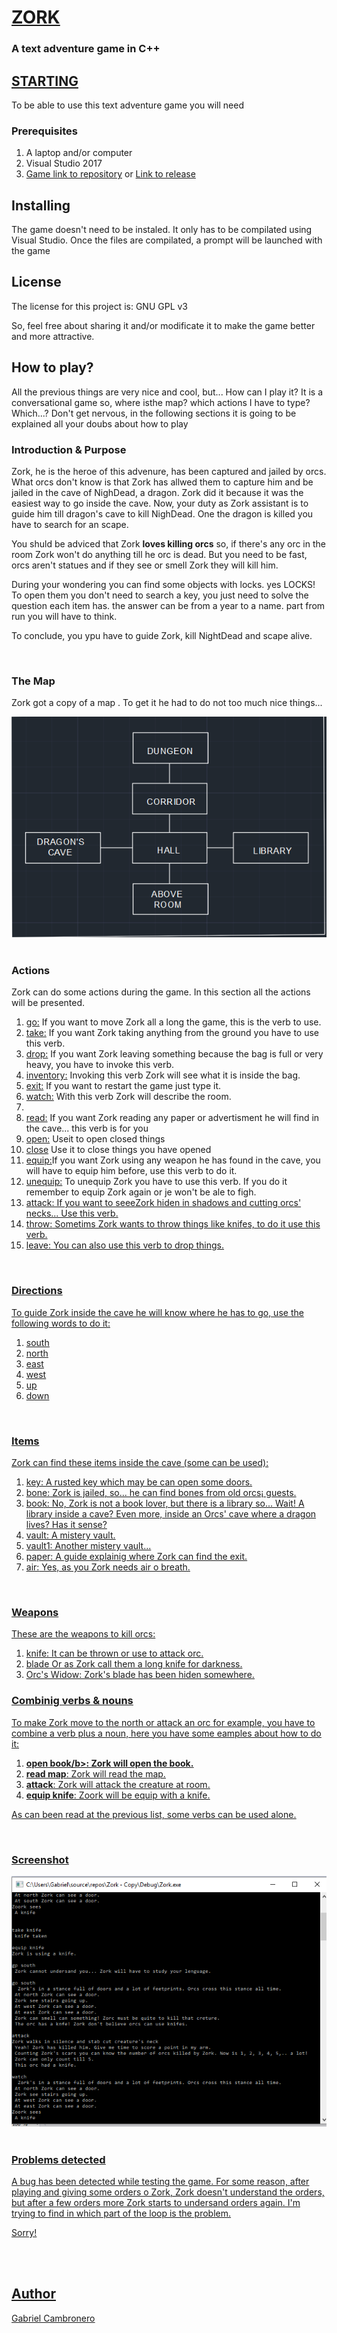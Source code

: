﻿<h1><u>ZORK</u></h1>

<h3>A text adventure game in C++</h3>

<h2><u>STARTING</u></h2>

<p>To be able to use this text adventure game you will need</p>

<h3>Prerequisites</h3>
<ol>
	<li>A laptop and/or computer</li>
	<li>Visual Studio 2017</li>
	<li><a href="https://github.com/Gabroide/Zork">Game link to repository</a> or <a href="https://github.com/Gabroide/Zork/releases">Link to release</a></li>
</ol>

<h2>Installing</h2>
<p>The game doesn't need to be instaled. It only has to be compilated using Visual Studio. Once the files are compilated, a prompt will be launched with the game</p>

<h2>License</h2>
<p>The license for this project is: GNU GPL v3</p>
<p>So, feel free about sharing it and/or modificate it to make the game better and more attractive.</p>
 
<h2>How to play?</h2>
All the previous things are very nice and cool, but... How can I play it? It is a conversational game so, where isthe map? which  actions I have to type? Which...? Don't get nervous,
in the following sections it is going to be explained all your doubs about how to play</p>

<h3>Introduction & Purpose</h3>
Zork, he is the heroe of this advenure, has been captured and jailed by orcs. What orcs don't know is that Zork has allwed them to capture him and be jailed in the cave of NighDead,
a dragon. Zork did it because it was the easiest way to go inside the cave. Now, your duty as Zork assistant is to guide him till dragon's cave to kill NighDead. One the dragon is killed
you have to search for an scape.</p>
<p>You shuld be adviced that Zork <b>loves killing orcs</b> so, if there's any orc in the room Zork won't do anything till he orc is dead. But you need to be fast, orcs aren't statues
and if they see or smell Zork they will kill him.</p>
<p>During your wondering you can find some objects with locks. yes LOCKS! To open them you don't need to search a key, you just need to solve the question each item has.
the answer can be from a year to a name.  part from run you will have to think.</p>
<p>To conclude, you ypu have to guide Zork, kill NightDead and scape alive.</p>

<br/>

<h3>The Map</h3>
<p>Zork got a copy of a map . To get it he had to do not too much nice things...<p>
<div align="center"> 
     <img src="map.png" alt="Map of NightDead cavern to play Zork" title="Map"</img> 
 </div>

<br/>

<h3>Actions</h3>
<p>Zork can do some actions during the game. In this section all the actions will be presented.</p>
<ol>
	<li><u>go:</u> If you want to move Zork all a long the game, this is the verb to use.</li>
	<li><u>take:</u> If you want Zork taking anything from the ground you have to use this verb.</li>
	<li><u>drop:</u> If you want Zork leaving something because the bag is full or very heavy, you have to invoke this verb.</li>
	<li><u>inventory:</u> Invoking this verb Zork will see what it is inside the bag.</li>
	<li><u>exit:</u> If you want to restart the game just type it.</li>
	<li><u>watch:</u> With this verb Zork will describe the room.<li>
	<li><u>read:</u> If you want Zork reading any paper or advertisment he will find in the cave... this verb is for you</li>
	<li><u>open:</u> Useit to open closed things</li>
	<li><u>close</u> Use it to close things you have opened</li>
	<li><u>equip:</u>If you want Zork using any weapon he has found in the cave, you will have to equip him before, use this verb to do it.</li>
	<li><u>unequip:</u> To unequip Zork you have to use this verb. If you do it remember to equip Zork again or je won't be ale to figh.</li>
	<li><u>attack:</> If you want to seeeZork hiden in shadows and cutting orcs' necks... Use this verb.</li>
	<li><u>throw:</u> Sometims Zork wants to throw things like knifes, to do it use this verb.</li>
	<li><u>leave:</u> You can also use this verb to drop things.</li>
</ol>

<br/>

<h3>Directions</h3>
<p>To guide Zork inside the cave he will know where he has to go, use the following words to do it:</p>
<ol>
	<li><u>south</u></li>
	<li><u>north</u></li>
	<li><u>east</u></li>
	<li><u>west</u></li>
	<li><u>up</u></li>
	<li><u>down</u></li>
</ol>

<br/>

<h3>Items</h3>
<p>Zork can find these items inside the cave (some can be used):</p>
<ol>
	<li><u>key:</u> A rusted key which may be can open some doors.</i>
	<li><u>bone:</u> Zork is jailed, so... he can find bones from old orcs¡ guests.</li>
	<li><u>book:</u> No, Zork is not a book lover, but there is a library so... Wait! A library inside a cave? Even more, inside an Orcs' cave where a dragon lives? Has it sense?</li>
	<li><u>vault:</u> A mistery vault.</li>
	<li><u>vault1:</u> Another mistery vault...</li>
	<li><u>paper:</u> A guide explainig where Zork can find the exit.</li>
	<li><u>air:</u> Yes, as you Zork needs air o breath.</li>
</ol>

<br/>

<h3>Weapons</h3>
<p>These are the weapons to kill orcs:</p>
<ol>
	<li><u>knife:</u> It can be thrown or use to attack orc.</li>
	<li><u>blade</u> Or as Zork call them a long knife for darkness.</li>
	<li><u>Orc's Widow:</> Zork's blade has been hiden somewhere.</li>
</ol>

<h3>Combinig verbs & nouns</h3>
<p>To make Zork move to the north or attack an orc for example, you have to combine a verb plus a noun, here you have some eamples about how to do it:</p>
<ol>
	<li><b>open book/b>: Zork will open the book.<li>
	<li<b>read map</b>: Zork will read the map.</li>
	<li><b>attack</b>: Zork will attack the creature at room.</li>
	<li><b>equip knife</b>: Zoork will be equip with a knife.</li>
</ol>

<p>As can been read at the previous list, some verbs can be used alone.</p>

<br/>

<h3>Screenshot</h3>

<div align="center"> 
     <img src="imagen.png" alt="Zork's screeenshot" title="Zork!"</img> 
 </div>

<br/>
 
<h3>Problems detected</h3>
<p>A bug has been detected while testing the game. For some reason, after playing and giving some orders o Zork, Zork doesn't understand the orders, but after a few orders
more Zork starts to undersand orders again. I'm trying to find in which part of the loop is the problem.</p>
<p>Sorry!</p>
<br/><br/>

<h2><u>Author</u></h2>
<p>Gabriel Cambronero </p>